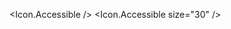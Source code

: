 <script>
  import * as Icon from 'svelte-tabler';
</script>

<Icon.Accessible />
<Icon.Accessible size="30" />